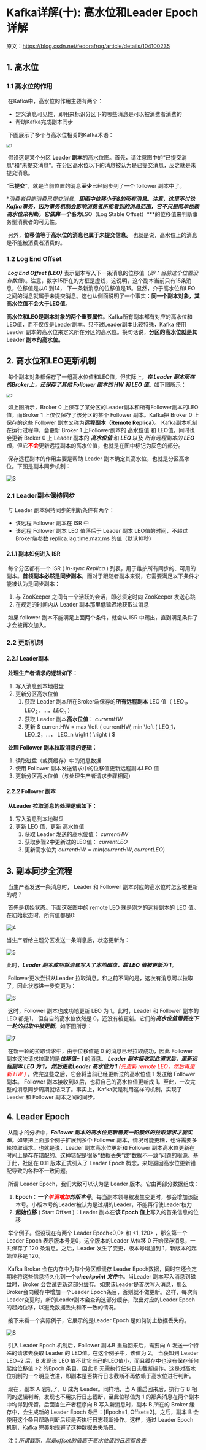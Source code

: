 # Kafka详解(十): 高水位和Leader Epoch详解

原文：https://blog.csdn.net/fedorafrog/article/details/104100235



## 1. 高水位

### 1.1 高水位的作用

​        在Kafka中，高水位的作用主要有两个：

* 定义消息可见性，即用来标识分区下的哪些消息是可以被消费者消费的
* 帮助Kafka完成副本同步

​        下图展示了多个与高水位相关的Kafka术语：

<img src="./images/HW_And_Leader_Epoch/1.png" alt="1" style="zoom:67%;" />

​        假设这是某个分区 **Leader 副本**的高水位图。首先，请注意图中的“已提交消息”和“未提交消息”。在分区高水位以下的消息被认为是已提交消息，反之就是未提交消息。

​        "**已提交**"，就是当前位置的消息**至少**已经同步到了一个 follower 副本中了。

​        **消费者只能消费已提交消息，**即图中位移小于8的所有消息。注意，这里不讨论Kafka事务，因为事务机制会影响消费者所能看到的消息范围，它不只是简单依赖高水位来判断，它依靠一个名为***LSO（Log Stable Offset）***的位移值来判断事务型消费者的可见性。

​        另外，**位移值等于高水位的消息也属于未提交信息。** 也就是说，高水位上的消息是不能被消费者消费的。

### 1.2 Log End Offset

​        ***Log End Offset (LEO)*** 表示副本写入下一条消息的位移值（*即：当前这个位置没有数据*）。注意，数字15所在的方框是虚线，这说明，这个副本当前只有15条消息，位移值是从0 到14， 下一条新消息的位移值是15。显然，介于高水位和LEO之间的消息就属于未提交消息。这也从侧面说明了一个事实：**同一个副本对象，其高水位值不会大于LEO值**。

​        **高水位和LEO是副本对象的两个重要属性**。Kafka所有副本都有对应的高水位和LEO值，而不仅仅是Leader副本。只不过Leader副本比较特殊，Kafka 使用 Leader 副本的高水位来定义所在分区的高水位。换句话说，**分区的高水位就是其Leader 副本的高水位。**

## 2. 高水位和LEO更新机制

​        每个副本对象都保存了一组高水位值和LEO值，但实际上，***在 Leader 副本所在的Broker上，还保存了其他 Follower 副本的 HW 和 LEO 值***。如下图所示：

<img src="./images/HW_And_Leader_Epoch/2.png" alt="2" style="zoom:67%;" />

​        如上图所示，Broker 0 上保存了某分区的Leader副本和所有Follower副本的LEO值，而Broker 1 上仅仅保存了该分区的某个 Follower 副本。Kafka把 Broker 0 上保存的这些 Follower 副本又称为**远程副本（Remote Replica）**。 Kafka副本机制在运行过程中，会更新 Broker 1 上Follower副本的 高水位值 和 LEO值，同时也会更新 Broker 0 上 Leader 副本的 ***高水位值*** 和 ***LEO*** 以及 *所有远程副本的 **LEO** 值*，但它<font color='red'>**不会**</font>更新远程副本的高水位值，也就是在图中标记为灰色的部分。

​        保存远程副本的作用主要是帮助 Leader 副本确定其高水位，也就是分区高水位。下图是副本同步机制：

![3](./images/HW_And_Leader_Epoch/3.jpg)

### 2.1 Leader副本保持同步

​        与 Leader 副本保持同步的判断条件有两个：

* 该远程 Follower 副本在 ISR 中
* 该远程 Follower 副本 LEO 值落后于 Leader 副本 LEO值的时间，不超过 Broker端参数 replica.lag.time.max.ms 的值（默认10秒）

#### 2.1.1 副本如何进入 ISR

​        每个分区都有一个 ISR ( *in-sync Replica* ) 列表，用于维护所有同步的、可用的副本。**首领副本必然是同步副本**，而对于跟随者副本来说，它需要满足以下条件才能被认为是同步副本：

1. 与 ZooKeeper 之间有一个活跃的会话，即必须定时向 ZooKeeper 发送心跳
2. 在规定的时间内从 Leader 副本那里低延迟地获取过消息

​        如果 follower 副本不能满足上面两个条件，就会从 ISR 中踢出，直到满足条件了才会被再次加入。

### 2.2 更新机制

#### 2.2.1 Leader副本

​        **处理生产者请求的逻辑如下：**

1. 写入消息到本地磁盘
2. 更新分区高水位值
   1. 获取 Leader 副本所在Broker端保存的**所有远程副本** LEO 值（ $LEO_1， LEO_2，...， LEO_n$ ）
   2. 获取 Leader 副本**高水位值**： $currentHW$
   3. 更新 $ currentHW = max \left ( currentHW, min \left ( LEO_1， LEO_2，...， LEO_n \right ) \right ) $

​        **处理 Follower 副本拉取消息的逻辑：**

1. 读取磁盘（或页缓存）中的消息数据
2. 使用 Follower 副本发送请求中的位移值更新远程副本LEO 值
3. 更新分区高水位值（与处理生产者请求步骤相同）

#### 2.2.2 Follower 副本

​        **从Leader 拉取消息的处理逻辑如下：**

1. 写入消息到本地磁盘
2. 更新 LEO 值，更新 高水位值
   1. 获取 Leader 发送的高水位值： $currentHW$
   2. 获取步骤2中更新过的LEO值： $currentLEO$
   3. 更新高水位为 $currentHW = min(currentHW, currentLEO)$

## 3. 副本同步全流程

​        当生产者发送一条消息时， Leader 和 Follower 副本对应的高水位时怎么被更新的呢？

​        首先是初始状态。下面这张图中的 remote LEO 就是刚才的远程副本的 LEO 值。在初始状态时，所有值都是0:

![4](./images/HW_And_Leader_Epoch/4.png)

当生产者给主题分区发送一条消息后，状态更新为：

![5](./images/HW_And_Leader_Epoch/5.png)

此时，***Leader 副本成功将消息写入了本地磁盘，故 LEO 值被更新为 1***。

​        Follower更次尝试从Leader 拉取消息。和之前不同的是，这次有消息可以拉取了，因此状态进一步变更为：

![6](./images/HW_And_Leader_Epoch/6.png)

​        这时，Follower 副本也成功地更新 LEO 为 1。此时，Leader 和 Follower 副本的 LEO 都是1， 但各自的高水位依然是 0，还没有被更新。它们的***高水位值需要在下一轮的拉取中被更新***，如下图所示：

![7](./images/HW_And_Leader_Epoch/7.png)

​        在新一轮的拉取请求中，由于位移值是 0 的消息已经拉取成功，因此 Follower 副本这次请求拉取的是***位移值= 1*** 的消息。 ***Leader 副本接收到此请求后，更新远程副本 LEO 为 1， 然后更新Leader 高水位为 1***  <font color='red'>*(先更新 remote LEO，然后再更新 HW )* </font> 。做完这些之后，它会将当前已经更新过的高水位值 1 发送给 Follower 副本。 Follower 副本接收到以后，也将自己的高水位值更新成 1。至此，一次完整的消息同步周期就结束了。事实上，Kafka就是利用这样的机制，实现了 Leader 和 Follower 副本之间的同步。

## 4. Leader Epoch 

​        从刚才的分析中，***Follower 副本的高水位更新需要一轮额外的拉取请求才能实现***。如果把上面那个例子扩展到多个 Follower 副本，情况可能更糟，也许需要多轮拉取请求。也就是说，Leader 副本高水位更新和 Follower 副本高水位更新在时间上是存在错配的。这种错配是很多“数据丢失”或“数据不一致”问题的根源。基于此，社区在 0.11 版本正式引入了 Leader Epoch 概念，来规避因高水位更新错配导致的各种不一致问题。

​        所谓 Leader Epoch，我们大致可以认为是 Leader 版本。它由两部分数据组成：

1. **Epoch**：***一个<font color='red'>单调增加</font>的版本号***。每当副本领导权发生变更时，都会增加该版本号。小版本号的Leader被认为是过期的Leader，不能再行使Leader权力
2. **起始位移** ( Start Offset )：Leader 副本在**该 Epoch 值上**写入的首条信息的位移

​        举个例子。假设现在有两个 Leader Epoch<0,0> 和 <1, 120> ，那么第一个 Leader Epoch 表示版本号是0，这个版本的Leader 从位移 0 开始保存消息，一共保存了 120 条消息。之后，Leader 发生了变更，版本号增加到 1，新版本的起始位移是 120。

​        Kafka Broker 会在内存中为每个分区都缓存 Leader Epoch数据，同时它还会定期地将这些信息持久化到一个***checkpoint 文件***中。当Leader 副本写入消息到磁盘时，Broker 会尝试更新这部分缓存。如果该Leader是首次写入消息，那么Broker会向缓存中增加一个Leader Epoch条目，否则就不做更新。这样，每次有Leader变更时，新的Leader副本会查询这部分缓存，取出对应的Leader Epoch 的起始位移，以避免数据丢失和不一致的情况。

​        接下来看一个实际例子，它展示的是Leader Epoch 是如何防止数据丢失的。

![8](./images/HW_And_Leader_Epoch/8.png)

​        引入 Leader Epoch 机制后，Follower 副本B 重启回来后，需要向 A 发送一个特殊的请求去获取 Leader 的 LEO值。在这个例子中，该值为 2。 当获知到 Leader LEO=2 后，B 发现该 LEO 值不比它自己的LEO值小，而且缓存中也没有保存任何起始位移值 >2 的Epoch 条目，因此 B 无需执行任何日志截断操作。这是对高水位机制的一个明显改进，即副本是否执行日志截断不再依赖于高水位进行判断。

​        现在，副本 A 宕机了，B 成为 Leader。同样地，当 A 重启回来后，执行与 B 相同的逻辑判断，发现也不用执行日志截断，至此位移值为 1 的那条消息在两个副本中均得到保留。后面当生产者程序向 B 写入新消息时，副本 B 所在的 Broker 缓存中，会生成新的 Leader Epoch 条目：[Epoch=1, Offset=2]。之后，副本 B 会使用这个条目帮助判断后续是否执行日志截断操作。这样，通过 Leader Epoch 机制，Kafka 完美地规避了这种数据丢失场景。

​        注：*所谓截断，就是offset的值高于高水位值的日志都舍去*

